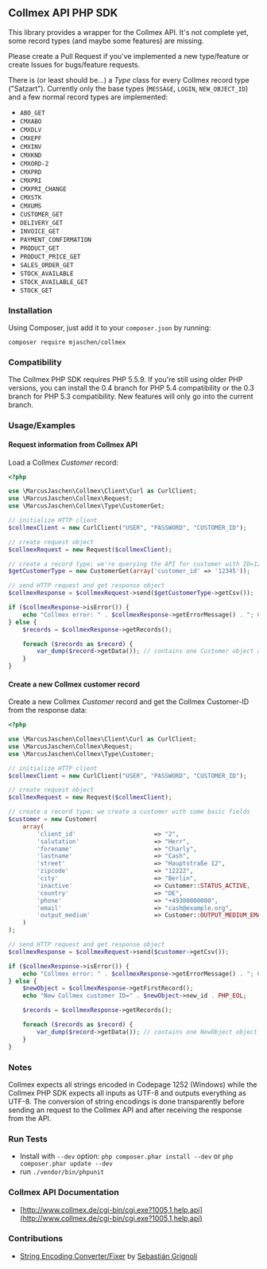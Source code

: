 ## Collmex API PHP SDK

This library provides a wrapper for the Collmex API. It's not complete yet, some record types (and maybe
some features) are missing.

Please create a Pull Request if you've implemented a new type/feature or create Issues for bugs/feature requests.

There is (or least should be…) a *Type* class for every Collmex record type ("Satzart"). Currently only the base types (`MESSAGE`, `LOGIN`, `NEW_OBJECT_ID`) and a few normal record types are implemented:

- `ABO_GET`
- `CMXABO`
- `CMXDLV`
- `CMXEPF`
- `CMXINV`
- `CMXKND`
- `CMXORD-2`
- `CMXPRD`
- `CMXPRI`
- `CMXPRI_CHANGE`
- `CMXSTK`
- `CMXUMS`
- `CUSTOMER_GET`
- `DELIVERY_GET`
- `INVOICE_GET`
- `PAYMENT_CONFIRMATION`
- `PRODUCT_GET`
- `PRODUCT_PRICE_GET`
- `SALES_ORDER_GET`
- `STOCK_AVAILABLE`
- `STOCK_AVAILABLE_GET`
- `STOCK_GET`

### Installation

Using Composer, just add it to your `composer.json` by running:

```
composer require mjaschen/collmex
```

### Compatibility

The Collmex PHP SDK requires PHP 5.5.9. If you're still using older PHP versions, you can install the 0.4 branch
for PHP 5.4 compatibility or the 0.3 branch for PHP 5.3 compatibility. New features will only go into the current
branch.

### Usage/Examples

#### Request information from Collmex API

Load a Collmex *Customer* record:

```php
<?php

use \MarcusJaschen\Collmex\Client\Curl as CurlClient;
use \MarcusJaschen\Collmex\Request;
use \MarcusJaschen\Collmex\Type\CustomerGet;

// initialize HTTP client
$collmexClient = new CurlClient("USER", "PASSWORD", "CUSTOMER_ID");

// create request object
$collmexRequest = new Request($collmexClient);

// create a record type; we're querying the API for customer with ID=12345
$getCustomerType = new CustomerGet(array('customer_id' => '12345'));

// send HTTP request and get response object
$collmexResponse = $collmexRequest->send($getCustomerType->getCsv());

if ($collmexResponse->isError()) {
    echo "Collmex error: " . $collmexResponse->getErrorMessage() . "; Code=" . $collmexResponse->getErrorCode() . PHP_EOL;
} else {
    $records = $collmexResponse->getRecords();

    foreach ($records as $record) {
        var_dump($record->getData()); // contains one Customer object and the Message object(s)
    }
}
```

#### Create a new Collmex customer record

Create a new Collmex *Customer* record and get the Collmex Customer-ID from the response data:

```php
<?php

use \MarcusJaschen\Collmex\Client\Curl as CurlClient;
use \MarcusJaschen\Collmex\Request;
use \MarcusJaschen\Collmex\Type\Customer;

// initialize HTTP client
$collmexClient = new CurlClient("USER", "PASSWORD", "CUSTOMER_ID");

// create request object
$collmexRequest = new Request($collmexClient);

// create a record type; we create a customer with some basic fields
$customer = new Customer(
    array(
        'client_id'                      => "2",
        'salutation'                     => "Herr",
        'forename'                       => "Charly",
        'lastname'                       => "Cash",
        'street'                         => "Hauptstraße 12",
        'zipcode'                        => "12222",
        'city'                           => "Berlin",
        'inactive'                       => Customer::STATUS_ACTIVE,
        'country'                        => "DE",
        'phone'                          => "+49300000000",
        'email'                          => "cash@example.org",
        'output_medium'                  => Customer::OUTPUT_MEDIUM_EMAIL,
    )
);

// send HTTP request and get response object
$collmexResponse = $collmexRequest->send($customer->getCsv());

if ($collmexResponse->isError()) {
    echo "Collmex error: " . $collmexResponse->getErrorMessage() . "; Code=" . $collmexResponse->getErrorCode() . PHP_EOL;
} else {
    $newObject = $collmexResponse->getFirstRecord();
    echo "New Collmex customer ID=" . $newObject->new_id . PHP_EOL;

    $records = $collmexResponse->getRecords();

    foreach ($records as $record) {
        var_dump($record->getData()); // contains one NewObject object and the Message object(s)
    }
}
```

### Notes

Collmex expects all strings encoded in Codepage 1252 (Windows) while the Collmex PHP SDK expects
all inputs as UTF-8 and outputs everything as UTF-8. The conversion of string encodings is done
transparently before sending an request to the Collmex API and after receiving the response from
the API.

### Run Tests

* Install with `--dev` option: `php composer.phar install --dev` or `php composer.phar update --dev`
* run `./vendor/bin/phpunit`

### Collmex API Documentation

* [http://www.collmex.de/cgi-bin/cgi.exe?1005,1,help,api](http://www.collmex.de/cgi-bin/cgi.exe?1005,1,help,api)

### Contributions

* [String Encoding Converter/Fixer](https://github.com/neitanod/forceutf8) by [Sebastián Grignoli](https://github.com/neitanod)
